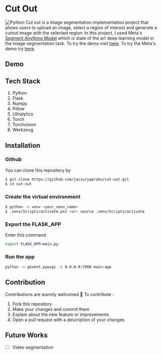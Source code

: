 # Cut Out
![Python](https://img.shields.io/badge/python-3.8+-blue.svg)
Cut out is a image segmentation implementation project that allows users to upload an image, select a region of interest and generate a cutout image with the selected region. In this project, I used Meta's [Segment Anything Model](https://github.com/facebookresearch/sam2/tree/main) which is state of the art deep learning model in the image segmentation task. To try the demo visit [here](). To try the Meta's demo try [here](https://segment-anything.com/demo). 

## Demo

## Tech Stack
1. Python
2. Flask 
3. Numpy
4. Pillow
5. Ultralytics
6. Torch
7. Torchvision
8. Werkzeug

## Installation

### Github
You can clone this repository by 
```bash
$ git clone https://github.com/jaisuryaprabu/cut-out.git
$ cd cut-out
```
### Create the virtual environment
```bash
$ python -m venv <your_venv_name>
$ .venv/Scripts/activate.ps1 <or> source .venv/Scripts/activate
```
### Export the FLASK_APP
Enter this command 
```bash
export FLASK_APP=main.py
```

### Run the app
```bash
python -m gevent.pywsgi -b 0.0.0.0:7860 main:app
```
## Contribution
Contributions are warmly welcomed 🤗 To contribute :
1. Fork this repository
2. Make your changes and commit them
3. Explain about the new feature or improvements
4. Open a pull request with a description of your changes

## Future Works
- [ ] Video segmentation